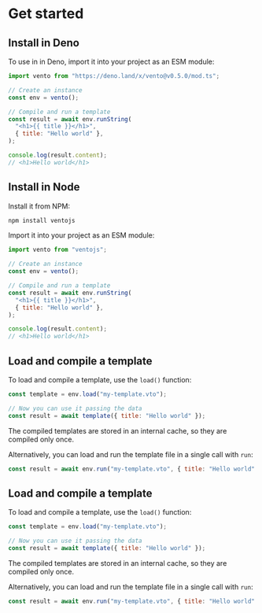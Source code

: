 # Get started

## Install in Deno

To use in in Deno, import it into your project as
an ESM module:

```js
import vento from "https://deno.land/x/vento@v0.5.0/mod.ts";

// Create an instance
const env = vento();

// Compile and run a template
const result = await env.runString(
  "<h1>{{ title }}</h1>",
  { title: "Hello world" },
);

console.log(result.content);
// <h1>Hello world</h1>
```

## Install in Node

Install it from NPM:

```sh
npm install ventojs
```

Import it into your project as an ESM module:

```js
import vento from "ventojs";

// Create an instance
const env = vento();

// Compile and run a template
const result = await env.runString(
  "<h1>{{ title }}</h1>",
  { title: "Hello world" },
);

console.log(result.content);
// <h1>Hello world</h1>
```

## Load and compile a template

To load and compile a template, use the `load()` function:

```js
const template = env.load("my-template.vto");

// Now you can use it passing the data
const result = await template({ title: "Hello world" });
```

The compiled templates are stored in an internal cache, so they are compiled
only once.

Alternatively, you can load and run the template file in a single call with
`run`:

```js
const result = await env.run("my-template.vto", { title: "Hello world" });
```

## Load and compile a template

To load and compile a template, use the `load()` function:

```js
const template = env.load("my-template.vto");

// Now you can use it passing the data
const result = await template({ title: "Hello world" });
```

The compiled templates are stored in an internal cache, so they are compiled
only once.

Alternatively, you can load and run the template file in a single call with
`run`:

```js
const result = await env.run("my-template.vto", { title: "Hello world" });
```
